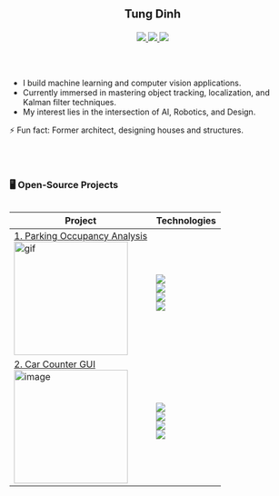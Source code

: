 <div style="text-align: center;">
    <p style="font-size: 20px; font-weight: bold;">Tung Dinh</p>
    <a href="https://www.linkedin.com/in/tung-dinh/">
        <img src="https://img.shields.io/badge/-Linkedin-blue?style=flat-square&logo=linkedin">
    </a>
    <a href="mailto:tsdinh442@gmail.com">
        <img src="https://img.shields.io/badge/-Email-red?style=flat-square&logo=gmail&logoColor=white">
    </a>
    <a href="https://youtube.com/@TungDinh_CV?si=jZZwTFCE6Qc83rMG">
     <img src="https://img.shields.io/badge/YouTube-red?style=flat-square&logo=youtube&logoColor=white">
    </a>
</div>

<br/><br/>
* I build machine learning and computer vision applications.
* Currently immersed in mastering object tracking, localization, and Kalman filter techniques.
* My interest lies in the intersection of AI, Robotics, and Design. 

⚡ Fun fact: Former architect, designing houses and structures. 

<br/><br/>
### 🖥️ Open-Source Projects
<table>

| Project                                                                                                                                                             | Technologies                                                                                                                                                                                                                                                  |
|---------------------------------------------------------------------------------------------------------------------------------------------------------------------|---------------------------------------------------------------------------------------------------------------------------------------------------------------------------------------------------------------------------------------------------------------|
| [1. Parking Occupancy Analysis](https://github.com/tsdinh442/parking-space-counter)<br/> <img src="media/1.gif" alt="gif" width="200" style="margin-right: 20px;"/> | <img src='https://img.shields.io/badge/image%20classification%20-8A2BE2'><br/> <img src='https://img.shields.io/badge/VGG16-8A2BE2'><br/> <img src='https://img.shields.io/badge/XGBoost-8A2BE2'><br/> <img src='https://img.shields.io/badge/OpenCV-8A2BE2'> |
| [2. Car Counter GUI](https://github.com/tsdinh442/car_counter_GUI)<br/> <img src="media/2.gif" alt="image" width="200" style="margin-right: 20px;"/>                | <img src='https://img.shields.io/badge/object%20detection%20-8A2BE2'><br/> <img src='https://img.shields.io/badge/YOLO-8A2BE2'><br/> <img src='https://img.shields.io/badge/OpenCV-8A2BE2'><br/> <img src='https://img.shields.io/badge/Tkinter-8A2BE2'>        |

</table>



